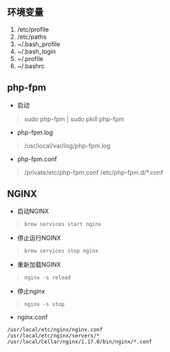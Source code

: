 ## 环境变量

1. /etc/profile 
1. /etc/paths 
1. ~/.bash_profile 
1. ~/.bash_login 
1. ~/.profile 
1. ~/.bashrc 


## php-fpm

* 启动
> sudo php-fpm |
> sudo pkill php-fpm

* php-fpm.log
> /usr/local/var/log/php-fpm.log

* php-fpm.conf
> /private/etc/php-fpm.conf
> /etc/php-fpm.d/*.conf

## NGINX
* 启动NGINX
> `brew services start nginx`
* 停止运行NGINX
> `brew services stop nginx`
* 重新加载NGINX
> `nginx -s reload`
* 停止nginx
> `nginx -s stop`

* nginx.conf
```
/usr/local/etc/nginx/nginx.conf
/usr/local/etc/nginx/servers/*
/usr/local/Cellar/nginx/1.17.0/bin/nginx/*.conf
```